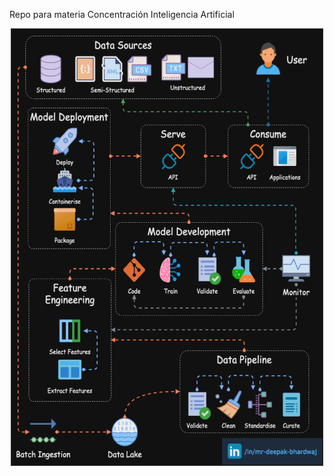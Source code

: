 Repo para materia Concentración Inteligencia Artificial

<div style="justify-self: center">
<img src="https://github.com/feraranas/Concentracion-Inteligencia-Artificial/blob/main/Recursos/ML-Pipeline.gif" width="500" height="700" />
</div>
